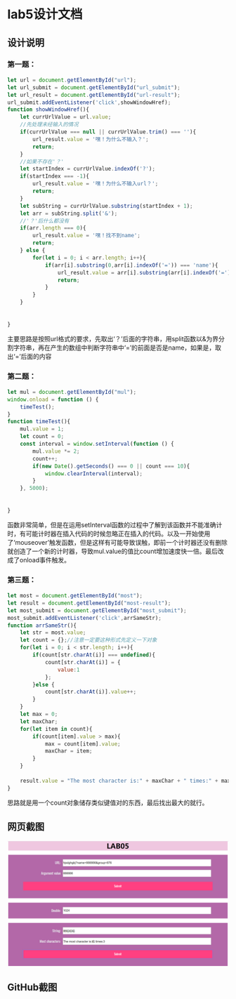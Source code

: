 # lab5设计文档

## 设计说明

### 第一题：

```javascript
let url = document.getElementById("url");
let url_submit = document.getElementById("url_submit");
let url_result = document.getElementById("url-result");
url_submit.addEventListener('click',showWindowHref);
function showWindowHref(){
    let currUrlValue = url.value;
    //先处理未经输入的情况
    if(currUrlValue === null || currUrlValue.trim() === ''){
        url_result.value = '嘿！为什么不输入？';
        return;
    }
    //如果不存在'？'
    let startIndex = currUrlValue.indexOf('?');
    if(startIndex === -1){
        url_result.value = '嘿！为什么不输入url？';
        return;
    }
    let subString = currUrlValue.substring(startIndex + 1);
    let arr = subString.split('&');
    //'？'后什么都没有
    if(arr.length === 0){
        url_result.value = '嘿！找不到name';
        return;
    } else {
        for(let i = 0; i < arr.length; i++){
            if(arr[i].substring(0,arr[i].indexOf('=')) === 'name'){
                url_result.value = arr[i].substring(arr[i].indexOf('=') + 1);
                return;
            }
        }
    }


}
```

主要思路是按照url格式的要求，先取出‘？’后面的字符串，用split函数以&为界分割字符串，再在产生的数组中判断字符串中‘=’的前面是否是name，如果是，取出‘=’后面的内容

### 第二题：

```javascript
let mul = document.getElementById("mul");
window.onload = function () {
    timeTest();
}
function timeTest(){
    mul.value = 1;
    let count = 0;
    const interval = window.setInterval(function () {
        mul.value *= 2;
        count++;
        if(new Date().getSeconds() === 0 || count === 10){
            window.clearInterval(interval);
        }
    }, 5000);


}
```

函数非常简单，但是在运用setInterval函数的过程中了解到该函数并不能准确计时，有可能计时器在插入代码的时候忽略正在插入的代码。以及一开始使用了‘mouseover’触发函数，但是这样有可能导致误触，即前一个计时器还没有删除就创造了一个新的计时器，导致mul.value的值比count增加速度快一倍。最后改成了onload事件触发。

### 第三题：

```javascript
let most = document.getElementById("most");
let result = document.getElementById("most-result");
let most_submit = document.getElementById("most_submit");
most_submit.addEventListener('click',arrSameStr);
function arrSameStr(){
    let str = most.value;
    let count = {};//注意一定要这种形式先定义一下对象
    for(let i = 0; i < str.length; i++){
        if(count[str.charAt(i)] === undefined){
            count[str.charAt(i)] = {
                value:1
            };
        }else {
            count[str.charAt(i)].value++;
        }
    }
    let max = 0;
    let maxChar;
    for(let item in count){
        if(count[item].value > max){
            max = count[item].value;
            maxChar = item;
        }
    }

    result.value = "The most character is:" + maxChar + " times:" + max
}
```

思路就是用一个count对象储存类似键值对的东西，最后找出最大的就行。

## 网页截图

![](./webpagecut.png)

## GitHub截图

